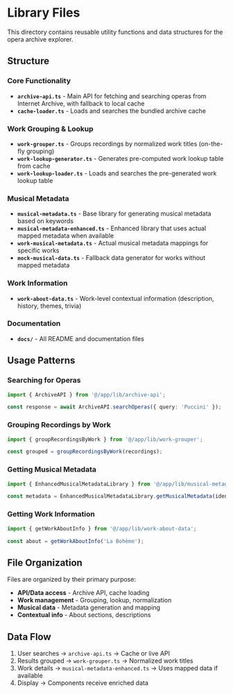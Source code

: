 # Library Files

This directory contains reusable utility functions and data structures for the opera archive explorer.

## Structure

### Core Functionality

- **`archive-api.ts`** - Main API for fetching and searching operas from Internet Archive, with fallback to local cache
- **`cache-loader.ts`** - Loads and searches the bundled archive cache

### Work Grouping & Lookup

- **`work-grouper.ts`** - Groups recordings by normalized work titles (on-the-fly grouping)
- **`work-lookup-generator.ts`** - Generates pre-computed work lookup table from cache
- **`work-lookup-loader.ts`** - Loads and searches the pre-generated work lookup table

### Musical Metadata

- **`musical-metadata.ts`** - Base library for generating musical metadata based on keywords
- **`musical-metadata-enhanced.ts`** - Enhanced library that uses actual mapped metadata when available
- **`work-musical-metadata.ts`** - Actual musical metadata mappings for specific works
- **`mock-musical-data.ts`** - Fallback data generator for works without mapped metadata

### Work Information

- **`work-about-data.ts`** - Work-level contextual information (description, history, themes, trivia)

### Documentation

- **`docs/`** - All README and documentation files

## Usage Patterns

### Searching for Operas
```typescript
import { ArchiveAPI } from '@/app/lib/archive-api';

const response = await ArchiveAPI.searchOperas({ query: 'Puccini' });
```

### Grouping Recordings by Work
```typescript
import { groupRecordingsByWork } from '@/app/lib/work-grouper';

const grouped = groupRecordingsByWork(recordings);
```

### Getting Musical Metadata
```typescript
import { EnhancedMusicalMetadataLibrary } from '@/app/lib/musical-metadata-enhanced';

const metadata = EnhancedMusicalMetadataLibrary.getMusicalMetadata(identifier);
```

### Getting Work Information
```typescript
import { getWorkAboutInfo } from '@/app/lib/work-about-data';

const about = getWorkAboutInfo('La Bohème');
```

## File Organization

Files are organized by their primary purpose:
- **API/Data access** - Archive API, cache loading
- **Work management** - Grouping, lookup, normalization
- **Musical data** - Metadata generation and mapping
- **Contextual info** - About sections, descriptions

## Data Flow

1. User searches → `archive-api.ts` → Cache or live API
2. Results grouped → `work-grouper.ts` → Normalized work titles
3. Work details → `musical-metadata-enhanced.ts` → Uses mapped data if available
4. Display → Components receive enriched data
